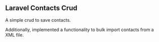 ## Laravel Contacts Crud

A simple crud to save contacts.

Additionally, implemented a functionality to bulk import contacts from a XML file.
